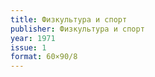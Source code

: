 ```yaml
---
title: Физкультура и спорт
publisher: Физкультура и спорт
year: 1971
issue: 1
format: 60×90/8
---
```




